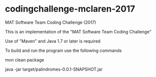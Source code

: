 # codingchallenge-mclaren-2017
MAT Software Team Coding Challenge (2017)

This is an implementation of the "MAT Software Team Coding Challenge"

Use of "Maven" and Java 1.7 or later is required

To build and run the program use the following commands

mvn clean package

java -jar target/palindromes-0.0.1-SNAPSHOT.jar
